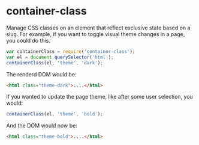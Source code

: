 # container-class

Manage CSS classes on an element that reflect exclusive state based on a slug. For example, if you want to toggle visual theme changes in a page, you could do this.

```javascript
var containerClass = require('container-class');
var el = document.querySelector('html');
containerClass(el, 'theme', 'dark');
```

The renderd DOM would be:
```html
<html class="theme-dark">....</html>
```
If you wanted to update the page theme, like after some user selection, you would:

```javascript
containerClass(el, 'theme', 'bold');
```

And the DOM would now be:
```html
<html class="theme-bold">....</html>
```
